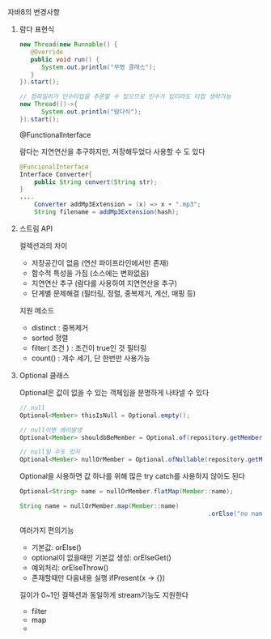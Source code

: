 자바8의 변경사항

1. 람다 표현식

    ```java
    new Thread(new Runnable() {
       @Override
       public void run() { 
          System.out.println("무명 클래스"); 
       }
    }).start();
    ```

    ```java
    // 컴파일러가 인수타입을 추론할 수 있으므로 인수가 있더라도 타입 생략가능
    new Thread(()->{
          System.out.println("람다식");
    }).start();
    ```

    @FunctionalInterface

    람다는 지연연산을 추구하지만, 저장해두었다 사용할 수 도 있다

    ```java
    @FuncionalInterface
    Interface Converter{
    	public String convert(String str);
    }
    ....
    	Converter addMp3Extension = (x) => x + ".mp3";
    	String filename = addMp3Extension(hash);
    ```

1. 스트림 API

    컬렉션과의 차이

    - 저장공간이 없음 (연산 파이프라인에서만 존재)
    - 함수적 특성을 가짐 (소스에는 변화없음)
    - 지연연산 추구 (람다를 사용하여 지연연산을 추구)
    - 단계별 문제해결 (필터링, 정렬, 중복제거, 계산, 매핑 등)

    지원 메소드

    - distinct : 중복제거
    - sorted 정렬
    - filter( 조건 ) : 조건이 true인 것 필터링
    - count() : 개수 세기, 단 한번만 사용가능
2. Optional 클래스

    Optional은 값이 없을 수 있는 객체임을 분명하게 나타낼 수 있다

    ```java
    // null
    Optional<Member> thisIsNull = Optional.empty();

    // null이면 에러발생
    Optional<Member> shouldbBeMember = Optional.of(repository.getMember(1));

    // null일 수도 있지
    Optional<Member> nullOrMember = Optional.ofNullable(repository.getMember(1));
    ```

    Optional을 사용하면 값 하나를 위해 많은 try catch를 사용하지 않아도 된다

    ```java
    Optional<String> name = nullOrMember.flatMap(Member::name);

    String name = nullOrMember.map(Member::name)
    													.orElse("no name");
    ```

    여러가지 편의기능

    - 기본값: orElse()
    - optional이 없을때만 기본값 생성: orElseGet()
    - 예외처리: orElseThrow()
    - 존재할때만 다음내용 실행 ifPresent(x → {})

    길이가 0~1인 컬렉션과 동일하게 stream기능도 지원한다

    - filter
    - map
    -
